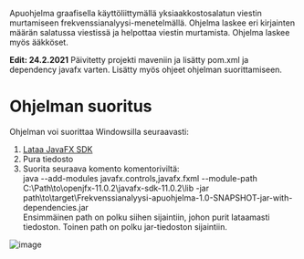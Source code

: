 Apuohjelma graafisella käyttöliittymällä yksiaakkostosalatun viestin murtamiseen frekvenssianalyysi-menetelmällä. Ohjelma laskee eri kirjainten määrän salatussa 
viestissä ja helpottaa viestin murtamista.
Ohjelma laskee myös ääkköset.

<strong>Edit: 24.2.2021</strong>
Päivitetty projekti maveniin ja lisätty pom.xml ja dependency javafx varten. Lisätty myös ohjeet ohjelman suorittamiseen.

# Ohjelman suoritus
Ohjelman voi suorittaa Windowsilla seuraavasti: 
1. [Lataa JavaFX SDK](https://gluonhq.com/products/javafx)
2. Pura tiedosto
3. Suorita seuraava komento komentoriviltä:  
 java --add-modules javafx.controls,javafx.fxml --module-path C:\Path\to\openjfx-11.0.2\javafx-sdk-11.0.2\lib -jar  path\to\target\Frekvenssianalyysi-apuohjelma-1.0-SNAPSHOT-jar-with-dependencies.jar  
 Ensimmäinen path on polku siihen sijaintiin, johon purit lataamasti tiedoston. Toinen path on polku jar-tiedoston sijaintiin.  
   
![image](https://user-images.githubusercontent.com/34383558/98965360-a1da2800-2512-11eb-998d-ed98f3709941.png)

